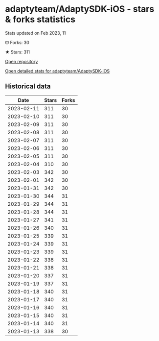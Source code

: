 # adaptyteam/AdaptySDK-iOS - stars & forks statistics

Stats updated on Feb 2023, 11

☋ Forks: 30

★ Stars: 311

[Open repository](https://github.com/adaptyteam/AdaptySDK-iOS)

[Open detailed stats for adaptyteam/AdaptySDK-iOS](https://reviewgithub.com/rep/adaptyteam/AdaptySDK-iOS)

## Historical data
| Date | Stars | Forks |
|------|-------|-------|
| 2023-02-11 | 311 | 30 | 
| 2023-02-10 | 311 | 30 | 
| 2023-02-09 | 311 | 30 | 
| 2023-02-08 | 311 | 30 | 
| 2023-02-07 | 311 | 30 | 
| 2023-02-06 | 311 | 30 | 
| 2023-02-05 | 311 | 30 | 
| 2023-02-04 | 310 | 30 | 
| 2023-02-03 | 342 | 30 | 
| 2023-02-01 | 342 | 30 | 
| 2023-01-31 | 342 | 30 | 
| 2023-01-30 | 344 | 31 | 
| 2023-01-29 | 344 | 31 | 
| 2023-01-28 | 344 | 31 | 
| 2023-01-27 | 341 | 31 | 
| 2023-01-26 | 340 | 31 | 
| 2023-01-25 | 339 | 31 | 
| 2023-01-24 | 339 | 31 | 
| 2023-01-23 | 339 | 31 | 
| 2023-01-22 | 338 | 31 | 
| 2023-01-21 | 338 | 31 | 
| 2023-01-20 | 337 | 31 | 
| 2023-01-19 | 337 | 31 | 
| 2023-01-18 | 340 | 31 | 
| 2023-01-17 | 340 | 31 | 
| 2023-01-16 | 340 | 31 | 
| 2023-01-15 | 340 | 31 | 
| 2023-01-14 | 340 | 31 | 
| 2023-01-13 | 338 | 30 | 

